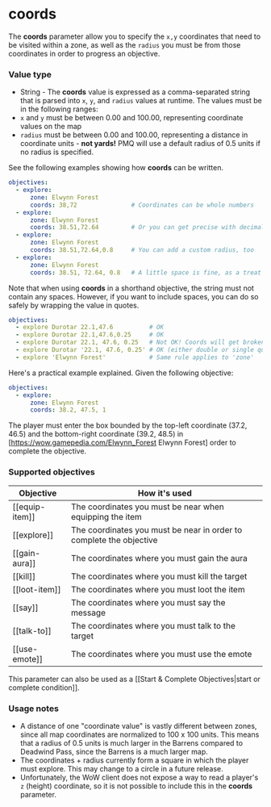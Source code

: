 # coords

The **coords** parameter allow you to specify the `x,y` coordinates that need to be visited within a zone, as well as the `radius` you must be from those coordinates in order to progress an objective.

### Value type

* String - The **coords** value is expressed as a comma-separated string that is parsed into `x`, `y`, and `radius` values at runtime. The values must be in the following ranges:
* `x` and `y` must be between 0.00 and 100.00, representing coordinate values on the map
* `radius` must be between 0.00 and 100.00, representing a distance in coordinate units - **not yards!** PMQ will use a default radius of 0.5 units if no radius is specified.

See the following examples showing how **coords** can be written.

```yaml
objectives:
  - explore:
      zone: Elwynn Forest
      coords: 38,72               # Coordinates can be whole numbers
  - explore:
      zone: Elwynn Forest
      coords: 38.51,72.64         # Or you can get precise with decimals
  - explore:
      zone: Elwynn Forest
      coords: 38.51,72.64,0.8     # You can add a custom radius, too
  - explore:
      zone: Elwynn Forest
      coords: 38.51, 72.64, 0.8   # A little space is fine, as a treat
```

Note that when using **coords** in a shorthand objective, the string must not contain any spaces. However, if you want to include spaces, you can do so safely by wrapping the value in quotes.

```yaml
objectives:
  - explore Durotar 22.1,47.6          # OK
  - explore Durotar 22.1,47.6,0.25     # OK
  - explore Durotar 22.1, 47.6, 0.25   # Not OK! Coords will get broken apart
  - explore Durotar '22.1, 47.6, 0.25' # OK (either double or single quotes)
  - explore 'Elwynn Forest'            # Same rule applies to 'zone'
```

Here's a practical example explained. Given the following objective:

```yaml
objectives:
  - explore:
      zone: Elwynn Forest
      coords: 38.2, 47.5, 1
```

The player must enter the box bounded by the top-left coordinate (37.2, 46.5) and the bottom-right coordinate (39.2, 48.5) in [https://wow.gamepedia.com/Elwynn_Forest Elwynn Forest] order to complete the objective.

### Supported objectives

| Objective | How it's used |
|---|---|
| [[equip-item]] | The coordinates you must be near when equipping the item |
| [[explore]] | The coordinates you must be near in order to complete the objective |
| [[gain-aura]] | The coordinates where you must gain the aura |
| [[kill]] | The coordinates where you must kill the target |
| [[loot-item]] | The coordinates where you must loot the item |
| [[say]] | The coordinates where you must say the message |
| [[talk-to]] | The coordinates where you must talk to the target |
| [[use-emote]] | The coordinates where you must use the emote |

This parameter can also be used as a [[Start &amp; Complete Objectives|start or complete condition]].

### Usage notes

* A distance of one "coordinate value" is vastly different between zones, since all map coordinates are normalized to 100 x 100 units. This means that a radius of 0.5 units is much larger in the Barrens compared to Deadwind Pass, since the Barrens is a much larger map.
* The coordinates + radius currently form a square in which the player must explore. This may change to a circle in a future release.
* Unfortunately, the WoW client does not expose a way to read a player's `z` (height) coordinate, so it is not possible to include this in the **coords** parameter.
